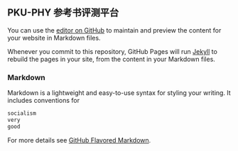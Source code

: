 ## PKU-PHY 参考书评测平台

You can use the [editor on GitHub](https://github.com/phy-pku-xsb/books/edit/master/README.md) to maintain and preview the content for your website in Markdown files.

Whenever you commit to this repository, GitHub Pages will run [Jekyll](https://jekyllrb.com/) to rebuild the pages in your site, from the content in your Markdown files.

### Markdown

Markdown is a lightweight and easy-to-use syntax for styling your writing. It includes conventions for

```markdown
socialism
very
good
```

For more details see [GitHub Flavored Markdown](https://guides.github.com/features/mastering-markdown/).


